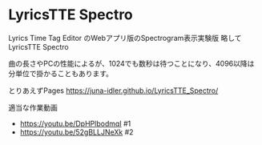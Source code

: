 # LyricsTTE Spectro

Lyrics Time Tag Editor のWebアプリ版のSpectrogram表示実験版
略してLyricsTTE Spectro


曲の長さやPCの性能によるが、1024でも数秒は待つことになり、4096以降は分単位で掛かることもあります。


とりあえずPages
https://juna-idler.github.io/LyricsTTE_Spectro/

適当な作業動画
- https://youtu.be/DpHPlbodmqI #1
- https://youtu.be/52gBLLJNeXk #2
